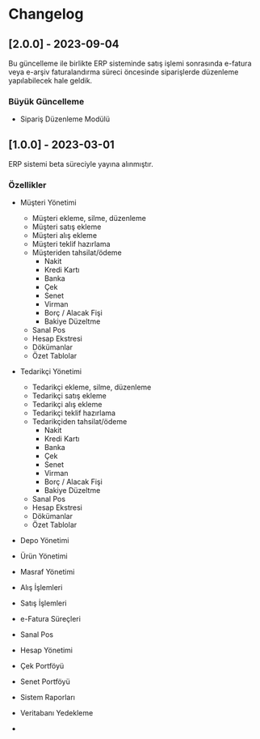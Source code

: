 # Changelog

## [2.0.0] - 2023-09-04
Bu güncelleme ile birlikte ERP sisteminde satış işlemi sonrasında e-fatura veya e-arşiv faturalandırma süreci öncesinde siparişlerde düzenleme yapılabilecek hale geldik.

### Büyük Güncelleme
- Sipariş Düzenleme Modülü

## [1.0.0] - 2023-03-01
ERP sistemi beta süreciyle yayına alınmıştır.

### Özellikler
- Müşteri Yönetimi
  - Müşteri ekleme, silme, düzenleme
  - Müşteri satış ekleme
  - Müşteri alış ekleme
  - Müşteri teklif hazırlama
  - Müşteriden tahsilat/ödeme
    - Nakit
    - Kredi Kartı
    - Banka
    - Çek
    - Senet
    - Virman
    - Borç / Alacak Fişi
    - Bakiye Düzeltme
  - Sanal Pos
  - Hesap Ekstresi
  - Dökümanlar
  - Özet Tablolar
 
- Tedarikçi Yönetimi
  - Tedarikçi ekleme, silme, düzenleme
  - Tedarikçi satış ekleme
  - Tedarikçi alış ekleme
  - Tedarikçi teklif hazırlama
  - Tedarikçiden tahsilat/ödeme
    - Nakit
    - Kredi Kartı
    - Banka
    - Çek
    - Senet
    - Virman
    - Borç / Alacak Fişi
    - Bakiye Düzeltme
  - Sanal Pos
  - Hesap Ekstresi
  - Dökümanlar
  - Özet Tablolar
 
- Depo Yönetimi
- Ürün Yönetimi
- Masraf Yönetimi
- Alış İşlemleri
- Satış İşlemleri
- e-Fatura Süreçleri
- Sanal Pos
- Hesap Yönetimi
- Çek Portföyü
- Senet Portföyü
- Sistem Raporları
- Veritabanı Yedekleme
- 
